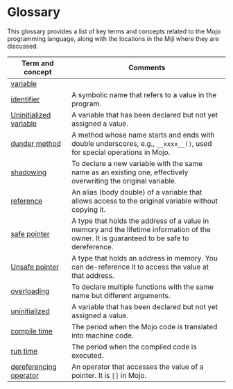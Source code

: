 # Glossary

This glossary provides a list of key terms and concepts related to the Mojo programming language, along with the locations in the Miji where they are discussed.

| Term and concept                                               | Comments                                                                                                                                  |
| -------------------------------------------------------------- | ----------------------------------------------------------------------------------------------------------------------------------------- |
| [variable](../basic/variables)                                 |                                                                                                                                           |
| [identifier](../basic/variables#identifiers)                   | A symbolic name that refers to a value in the program.                                                                                    |
| [Uninitialized variable](../basic/variables#variable-creation) | A variable that has been declared but not yet assigned a value.                                                                           |
| [dunder method](../basic/variables#identifiers)                | A method whose name starts and ends with double underscores, e.g., `__xxxx__()`, used for special operations in Mojo.                     |
| [shadowing](../basic/variables)                                | To declare a new variable with the same name as an existing one, effectively overwriting the original variable.                           |
| [reference](../advanced/references)                            | An alias (body double) of a variable that allows access to the original variable without copying it.                                      |
| [safe pointer](../advanced/references)                         | A type that holds the address of a value in memory and the lifetime information of the owner. It is guaranteed to be safe to dereference. |
| [Unsafe pointer](../advanced/references)                       | A type that holds an address in memory. You can de-reference it to access the value at that address.                                      |
| [overloading](../basic/functions#function-overloading)         | To declare multiple functions with the same name but different arguments.                                                                 |
| [uninitialized](../basic/variables#variable-declaration)       | A variable that has been declared but not yet assigned a value.                                                                           |
| [compile time](../advanced/ownership)                          | The period when the Mojo code is translated into machine code.                                                                            |
| [run time](../advanced/ownership)                              | The period when the compiled code is executed.                                                                                            |
| [dereferencing operator](../advanced/ownership)                | An operator that accesses the value of a pointer. It is `[]` in Mojo.                                                                     |

